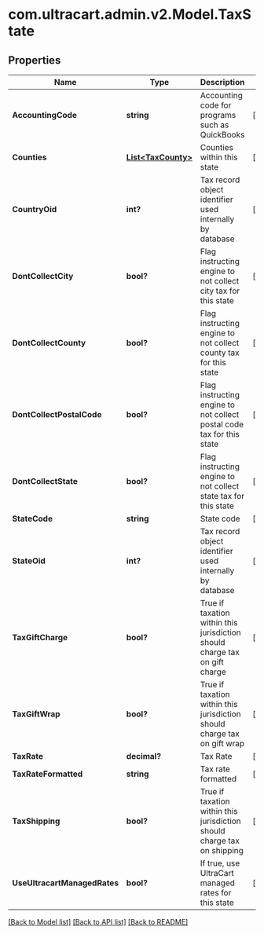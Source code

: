 # com.ultracart.admin.v2.Model.TaxState
## Properties

Name | Type | Description | Notes
------------ | ------------- | ------------- | -------------
**AccountingCode** | **string** | Accounting code for programs such as QuickBooks | [optional] 
**Counties** | [**List&lt;TaxCounty&gt;**](TaxCounty.md) | Counties within this state | [optional] 
**CountryOid** | **int?** | Tax record object identifier used internally by database | [optional] 
**DontCollectCity** | **bool?** | Flag instructing engine to not collect city tax for this state | [optional] 
**DontCollectCounty** | **bool?** | Flag instructing engine to not collect county tax for this state | [optional] 
**DontCollectPostalCode** | **bool?** | Flag instructing engine to not collect postal code tax for this state | [optional] 
**DontCollectState** | **bool?** | Flag instructing engine to not collect state tax for this state | [optional] 
**StateCode** | **string** | State code | [optional] 
**StateOid** | **int?** | Tax record object identifier used internally by database | [optional] 
**TaxGiftCharge** | **bool?** | True if taxation within this jurisdiction should charge tax on gift charge | [optional] 
**TaxGiftWrap** | **bool?** | True if taxation within this jurisdiction should charge tax on gift wrap | [optional] 
**TaxRate** | **decimal?** | Tax Rate | [optional] 
**TaxRateFormatted** | **string** | Tax rate formatted | [optional] 
**TaxShipping** | **bool?** | True if taxation within this jurisdiction should charge tax on shipping | [optional] 
**UseUltracartManagedRates** | **bool?** | If true, use UltraCart managed rates for this state | [optional] 


[[Back to Model list]](../README.md#documentation-for-models) [[Back to API list]](../README.md#documentation-for-api-endpoints) [[Back to README]](../README.md)

